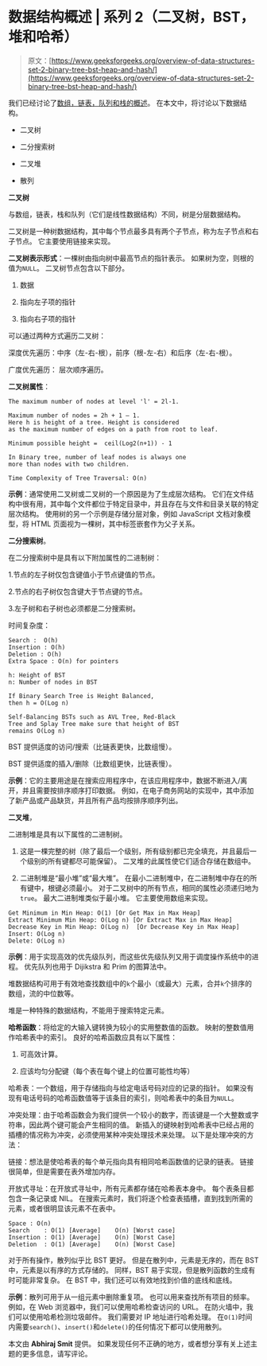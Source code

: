 # 数据结构概述 | 系列 2（二叉树，BST，堆和哈希）

> 原文：[https://www.geeksforgeeks.org/overview-of-data-structures-set-2-binary-tree-bst-heap-and-hash/](https://www.geeksforgeeks.org/overview-of-data-structures-set-2-binary-tree-bst-heap-and-hash/)

我们已经讨论了[数组，链表，队列和栈的概述](https://www.geeksforgeeks.org/overview-of-data-structures-set-1-linear-data-structures/)。 在本文中，将讨论以下数据结构。

+   二叉树

+   二分搜索树

+   二叉堆

+   散列

**二叉树**

与数组，链表，栈和队列（它们是线性数据结构）不同，树是分层数据结构。

二叉树是一种树数据结构，其中每个节点最多具有两个子节点，称为左子节点和右子节点。 它主要使用链接来实现。

**二叉树表示形式**：一棵树由指向树中最高节点的指针表示。 如果树为空，则根的值为`NULL`。 二叉树节点包含以下部分。

1.  数据

2.  指向左子项的指针

3.  指向右子项的指针

可以通过两种方式遍历二叉树：

深度优先遍历：中序（左-右-根），前序（根-左-右）和后序（左-右-根）。

广度优先遍历： 层次顺序遍历。

**二叉树属性**：

```
The maximum number of nodes at level 'l' = 2l-1.

Maximum number of nodes = 2h + 1 – 1.
Here h is height of a tree. Height is considered 
as the maximum number of edges on a path from root to leaf.

Minimum possible height =  ceil(Log2(n+1)) - 1  

In Binary tree, number of leaf nodes is always one 
more than nodes with two children.

Time Complexity of Tree Traversal: O(n)

```

**示例**：通常使用二叉树或二叉树的一个原因是为了生成层次结构。 它们在文件结构中很有用，其中每个文件都位于特定目录中，并且存在与文件和目录关联的特定层次结构。 使用树的另一个示例是存储分层对象，例如 JavaScript 文档对象模型，将 HTML 页面视为一棵树，其中标签嵌套作为父子关系。

**二分搜索树**。

在二分搜索树中是具有以下附加属性的二进制树：

1.节点的左子树仅包含键值小于节点键值的节点。

2.节点的右子树仅包含键大于节点键的节点。

3.左子树和右子树也必须都是二分搜索树。

时间复杂度：

```
Search :  O(h)
Insertion : O(h)
Deletion : O(h)
Extra Space : O(n) for pointers

h: Height of BST
n: Number of nodes in BST

If Binary Search Tree is Height Balanced, 
then h = O(Log n) 

Self-Balancing BSTs such as AVL Tree, Red-Black
Tree and Splay Tree make sure that height of BST 
remains O(Log n)

```

BST 提供适度的访问/搜索（比链表更快，比数组慢）。

BST 提供适度的插入/删除（比数组更快，比链表慢）。

**示例**：它的主要用途是在搜索应用程序中，在该应用程序中，数据不断进入/离开，并且需要按排序顺序打印数据。 例如，在电子商务网站的实现中，其中添加了新产品或产品缺货，并且所有产品均按排序顺序列出。

**二叉堆**，

二进制堆是具有以下属性的二进制树。

1.  这是一棵完整的树（除了最后一个级别，所有级别都已完全填充，并且最后一个级别的所有键都尽可能保留）。 二叉堆的此属性使它们适合存储在数组中。

2.  二进制堆是“最小堆”或“最大堆”。 在最小二进制堆中，在二进制堆中存在的所有键中，根键必须最小。 对于二叉树中的所有节点，相同的属性必须递归地为`true`。 最大二进制堆类似于最小堆。 它主要使用数组来实现。

```
Get Minimum in Min Heap: O(1) [Or Get Max in Max Heap]
Extract Minimum Min Heap: O(Log n) [Or Extract Max in Max Heap]
Decrease Key in Min Heap: O(Log n)  [Or Decrease Key in Max Heap]
Insert: O(Log n) 
Delete: O(Log n)

```

**示例**：用于实现高效的优先级队列，而这些优先级队列又用于调度操作系统中的进程。 优先队列也用于 Dijikstra 和 Prim 的图算法中。

堆数据结构可用于有效地查找数组中的`k`个最小（或最大）元素，合并`k`个排序的数组，流的中位数等。

堆是一种特殊的数据结构，不能用于搜索特定元素。

**哈希函数**：将给定的大输入键转换为较小的实用整数值的函数。 映射的整数值用作哈希表中的索引。 良好的哈希函数应具有以下属性：

1.  可高效计算。

2.  应该均匀分配键（每个表在每个键上的位置可能性均等）

哈希表：一个数组，用于存储指向与给定电话号码对应的记录的指针。 如果没有现有电话号码的哈希函数值等于该条目的索引，则哈希表中的条目为`NULL`。

冲突处理：由于哈希函数会为我们提供一个较小的数字，而该键是一个大整数或字符串，因此两个键可能会产生相同的值。 新插入的键映射到哈希表中已经占用的插槽的情况称为冲突，必须使用某种冲突处理技术来处理。 以下是处理冲突的方法：

链接：想法是使哈希表的每个单元指向具有相同哈希函数值的记录的链表。 链接很简单，但是需要在表外增加内存。

开放式寻址：在开放式寻址中，所有元素都存储在哈希表本身中。 每个表条目都包含一条记录或 NIL。 在搜索元素时，我们将逐个检查表插槽，直到找到所需的元素，或者很明显该元素不在表中。

```
Space : O(n)
Search    : O(1) [Average]    O(n) [Worst case]
Insertion : O(1) [Average]    O(n) [Worst Case]
Deletion  : O(1) [Average]    O(n) [Worst Case]

```

对于所有操作，散列似乎比 BST 更好。 但是在散列中，元素是无序的，而在 BST 中，元素是以有序的方式存储的。 同样，BST 易于实现，但是散列函数的生成有时可能非常复杂。 在 BST 中，我们还可以有效地找到价值的底线和底线。

**示例**：散列可用于从一组元素中删除重复项。 也可以用来查找所有项目的频率。 例如，在 Web 浏览器中，我们可以使用哈希检查访问的 URL。 在防火墙中，我们可以使用哈希检测垃圾邮件。 我们需要对 IP 地址进行哈希处理。 在`O(1)`时间内需要`search()`、`insert()`和`delete()`的任何情况下都可以使用散列。

本文由 **Abhiraj Smit** 提供。 如果发现任何不正确的地方，或者想分享有关上述主题的更多信息，请写评论。

